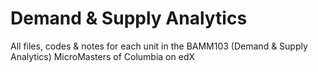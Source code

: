 # Demand & Supply Analytics
 All files, codes & notes for each unit in the BAMM103 (Demand & Supply Analytics) MicroMasters of Columbia on edX
